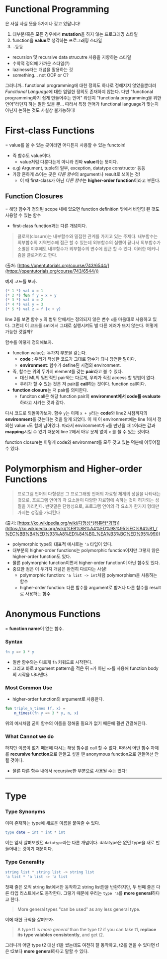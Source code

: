 # Functional Programming

은 사실 사실 뜻을 5가지나 갖고 있답니다!

1. 대부분/혹은 모든 경우에서 **mutation**을 하지 않는 프로그래밍 스타일
2. function을 **value**로 생각하는 프로그래밍 스타일
3. ..등등

- recursion 및 recursive data strucutre 사용을 지향하는 스타일
- 수학적 정의에 가까운 스타일(?)
- laziness라는 개념을 활용하는 것
- something... not OOP or C?

그러니까.. functional programming에 대한 정의도 하나로 정해지지 않았을뿐더러 *Functional Language*에 대한 엄밀한 정의도 존재하지 않는다. 다만 "functional programming하기 쉽게 만들어주는 언어" 라던지 "functionla programming을 위한 언어"라던지 하는 말만 있을 뿐... 따라서 특정 언어가 functional language가 맞는지 아닌지 논하는 것도 사실상 불가능하다!

# First-class Functions

= value를 쓸 수 있는 곳이라면 어디든지 사용할 수 있는 functoin!

- 즉 함수도 value이다.
  - value처럼 다룬다는게 아니라 진짜 **value**라는 뜻이다.
- e.g) Argument, tuple의 일부, exception, datatype constructor 등등
- 가장 흔하게 쓰이는 곳은 *다른 함수*의 argument나 result로 쓰이는 것!
  - 이 때 first-class가 아닌 *다른 함수*는 **higher-order function**이라고 부른다.

## Function Closures

= 해당 함수가 정의된 scope 내에 있으면 function definition 밖에서 바인딩 된 것도 사용할 수 있는 함수

- first-class function과는 다른 개념이다.

> 클로저(closure)는 내부함수와 밀접한 관계를 가지고 있는 주제다. 내부함수는 외부함수의 지역변수에 접근 할 수 있는데 외부함수의 실행이 끝나서 외부함수가 소멸된 이후에도 내부함수가 외부함수의 변수에 접근 할 수 있다. 이러한 메커니즘을 클로저라고 한다.

(출처: [https://opentutorials.org/course/743/6544/](https://opentutorials.org/course/743/6544/))

예제 코드를 보자.

```erlang
(* 1 *) val x = 1
(* 2 *) fun f y = x + y
(* 3 *) val x = 2
(* 4 *) val y = 3
(* 5 *) val z = f (x + y)
```

line 2를 보면 함수 `y` 의 범위 안에서는 정의되지 않은 변수 `x`를 마음대로 사용하고 있다. 그런데 이 코드를 sml에서 그대로 실행시켜도 별 다른 에러가 뜨지 않는다. 어떻게 가능한 것일까?

함수를 이렇게 정의해보자.

- function value는 두가지 부분을 갖는다.
  - **code** : 우리가 작성한 코드가 그대로 함수가 되니 당연한 말이다.
  - **environment**: 함수가 define된 시점의 environment.
- 즉, 함수는 위의 두가지 element를 갖는 **pair**라고 볼 수 있다.
  - 대신 ML의 일반적인 pair와는 다르게, 우리가 직접 access 할 방법이 없다.
  - 우리가 할 수 있는 것은 저 pair를 **call**하는 것이다. function call이다.
- **function closure**는 저 pair를 의미한다.
  - funciton call은 해당 function pair의 **environment에서 code를 evaluate**하라고 시키는 것과 같다.

다시 코드로 되돌아가보자. 함수 `y`는 이제 `x + y`라는 **code**와 line2 시점까지의 **environment**를 갖는다는 것을 알게 되었다. 이 때 이 environment에는 line 1에서 정의한 value `x`도 함께 남아있다. 따라서 environment가 `x`를 만났을 때 `1`이라는 값과 **mapping**시킬 수 있기 때문에 line 2에서 아무 문제 없이 `x` 를 쓸 수 있는 것이다.

function closure는 이렇게 code와 environment를 모두 갖고 있는 덕분에 이루어질 수 있다.

# Polymorphism and Higher-order Functions

> 프로그램 언어의 다형성은 그 프로그래밍 언어의 자료형 체계의 성질을 나타내는 것으로, 프로그램 언어의 각 요소들이 다양한 자료형에 속하는 것이 허가되는 성질을 가리킨다. 반댓말은 단형성으로, 프로그램 언어의 각 요소가 한가지 형태만 가지는 성질을 가리킨다

(출처: [https://ko.wikipedia.org/wiki/다형성*(컴퓨터*과학)](<https://ko.wikipedia.org/wiki/%EB%8B%A4%ED%98%95%EC%84%B1_(%EC%BB%B4%ED%93%A8%ED%84%B0_%EA%B3%BC%ED%95%99)>))

- polymorphic type의 대표적 예시로는 `'a` 타입이 있다.
- 대부분의 higher-order functions는 polymorphic function이지만 그렇지 않은 higher-order function도 있다.
- 물론 polymorphic function이면서 higher-order function이 아닌 함수도 있다.
- 중요한 점은 이 두가지 개념은 완전히 다르다는 사실!
  - polymorphic function: `'a list -> int`처럼 polymorphism을 사용하는 함수
  - higher-order function: 다른 함수를 argument로 받거나 다른 함수를 result로 사용하는 함수

# Anonymous Functions

= **function name**이 없는 함수.

### Syntax

```erlang
fn y => 3 * y
```

- 일반 함수와는 다르게 `fn` 키워드로 시작한다.
- 그리고 바로 argument pattern을 적은 뒤 `=`가 아닌 `=>`를 사용해 function body의 시작을 나타낸다.

### Most Common Use

- higher-order function의 argument로 사용한다.

```erlang
fun triple_n_times (f, x) =
	n_times((fn y => 3 * y, n, x)
```

위의 예시처럼 굳이 함수의 이름을 정해줄 필요가 없기 때문에 훨씬 간결해진다.

### What Cannot we do

하지만 이름이 없기 때문에 다시는 해당 함수를 call 할 수 없다. 따라서 어떤 함수 자체를 **recursive function**으로 만들고 싶을 땐 anonymous function으로 만들어선 안 될 것이다.

- 물론 다른 함수 내에서 recursive한 부분으로 사용될 수는 있다!

---

# Type

### Type Synonyms

이미 존재하는 type에 새로운 이름을 붙여줄 수 있다.

```erlang
type date = int * int * int
```

이는 앞서 살펴보았던 `datatype`과는 다른 개념이다. datatype은 없던 type을 새로 만들어내는 것이기 때문이다.

### Type Generality

```erlang
string list * string list -> string list
'a list * 'a list -> 'a list
```

첫째 줄은 오직 string list에서만 동작하고 string list만을 반환하지만, 두 번째 줄은 다른 타입 리스트에서도 동작한다. 그렇기 때문에 우리는 `type 'a`를 **more general**하다고 한다.

> More general types "can be used" as any less general type.

이에 대한 규칙을 살펴보자.

> A type t1 is _more general_ than the type t2 if you can take t1, **replace its type vaiables consistently**, and get t2.

그러니까 어떤 type t2 대신 t1을 썼는데도 여전히 잘 동작하고, t2를 얻을 수 있다면 t1은 t2보다 **more general**하다고 말할 수 있다.
